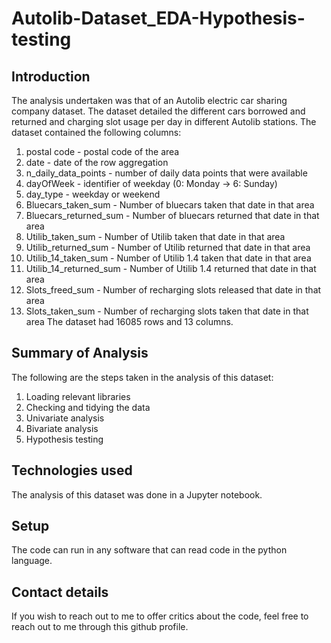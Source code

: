 # Autolib-Dataset_EDA-Hypothesis-testing
## Introduction
The analysis undertaken was that of an Autolib electric car sharing company dataset. The dataset detailed the different cars borrowed and returned and charging slot usage per day in different Autolib stations. The dataset contained the following columns:
  1. postal code - postal code of the area
  2. date - date of the row aggregation
  3. n_daily_data_points - number of daily data points that were available
  4. dayOfWeek - identifier of weekday (0: Monday -> 6: Sunday)
  5. day_type - weekday or weekend
  6. Bluecars_taken_sum - Number of bluecars taken that date in that area
  7. Bluecars_returned_sum - Number of bluecars returned that date in that area
  8. Utilib_taken_sum - Number of Utilib taken that date in that area
  9. Utilib_returned_sum - Number of Utilib returned that date in that area
  10. Utilib_14_taken_sum - Number of Utilib 1.4 taken that date in that area
  11. Utilib_14_returned_sum - Number of Utilib 1.4 returned that date in that area
  12. Slots_freed_sum - Number of recharging slots released that date in that area
  13. Slots_taken_sum - Number of recharging slots taken that date in that area
The dataset had 16085 rows and 13 columns.

## Summary of Analysis
The following are the steps taken in the analysis of this dataset:
  1. Loading relevant libraries
  2. Checking and tidying the data
  3. Univariate analysis
  4. Bivariate analysis
  5. Hypothesis testing 
  
## Technologies used
The analysis of this dataset was done in a Jupyter notebook.

## Setup
The code can run in any software that can read code in the python language.

## Contact details
If you wish to reach out to me to offer critics about the code, feel free to reach out to me through this github profile.
